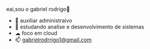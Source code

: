 eai,sou o gabriel rodrigo👋

- 🔭 auxiliar administraivo
- 🌱 estudando analise e desenvolvimento de sistemas
- ☁  foco em cloud
- 📫 gabrielrodrrigo1@gmail.com


